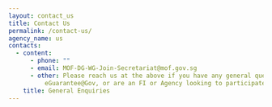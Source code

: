```yaml
---
layout: contact_us
title: Contact Us
permalink: /contact-us/
agency_name: us
contacts:
  - content:
      - phone: ""
      - email: MOF-DG-WG-Join-Secretariat@mof.gov.sg
      - other: Please reach us at the above if you have any general queries on
          eGuarantee@Gov, or are an FI or Agency looking to participate.
    title: General Enquiries
---
```

